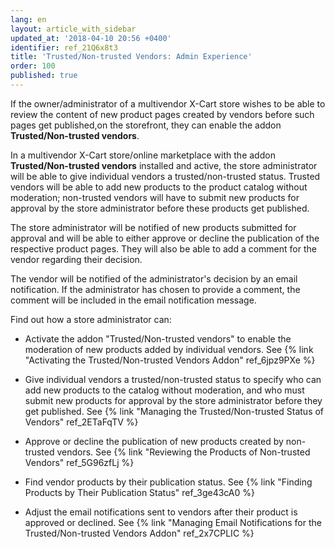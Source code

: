 ```yaml
---
lang: en
layout: article_with_sidebar
updated_at: '2018-04-10 20:56 +0400'
identifier: ref_21Q6x8t3
title: 'Trusted/Non-trusted Vendors: Admin Experience'
order: 100
published: true
---
```

If the owner/administrator of a multivendor X-Cart store wishes to be able to review the content of new product pages created by vendors before such pages get published,on the storefront, they can enable the addon **Trusted/Non-trusted vendors**.

In a multivendor X-Cart store/online marketplace with the addon **Trusted/Non-trusted vendors** installed and active, the store administrator will be able to give individual vendors a trusted/non-trusted status. Trusted vendors will be able to add new products to the product catalog without moderation; non-trusted vendors will have to submit new products for approval by the store administrator before these products get published. 

The store administrator will be notified of new products submitted for approval and will be able to either approve or decline the publication of the respective product pages. They will also be able to add a comment for the vendor regarding their decision. 

The vendor will be notified of the administrator's decision by an email notification. If the administrator has chosen to provide a comment, the comment will be included in the email notification message.

Find out how a store administrator can:

   * Activate the addon "Trusted/Non-trusted vendors" to enable the moderation of new products added by individual vendors. See {% link "Activating the Trusted/Non-trusted Vendors Addon" ref_6jpz9PXe %}
   
   * Give individual vendors a trusted/non-trusted status to specify who can add new products to the catalog without moderation, and who must submit new products for approval by the store administrator before they get published. See {% link "Managing the Trusted/Non-trusted Status of Vendors" ref_2ETaFqTV %}
   
   * Approve or decline the publication of new products created by non-trusted vendors. See {% link "Reviewing the Products of Non-trusted Vendors" ref_5G96zfLj %}
     
   * Find vendor products by their publication status. See {% link "Finding Products by Their Publication Status" ref_3ge43cA0 %}
       
   * Adjust the email notifications sent to vendors after their product is approved or declined. See {% link "Managing Email Notifications for the Trusted/Non-trusted Vendors Addon" ref_2x7CPLIC %}
